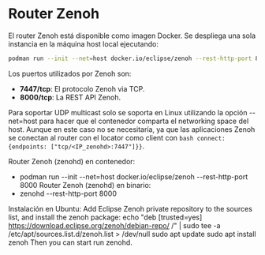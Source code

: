 # Router Zenoh

El router Zenoh está disponible como imagen Docker. Se despliega una sola instancia en la máquina host local ejecutando:
```bash
podman run --init --net=host docker.io/eclipse/zenoh --rest-http-port 8000
```

Los puertos utilizados por Zenoh son:
- **7447/tcp**: El protocolo Zenoh via TCP.
- **8000/tcp**: La REST API Zenoh.

Para soportar UDP multicast solo se soporta en Linux utilizando la opción --net=host para hacer que el contenedor comparta el networking space del host. Aunque en este caso no se necesitaría, ya que las aplicaciones Zenoh se conectan al router con el locator como client con ```bash connect: {endpoints: ["tcp/<IP_zenohd>:7447"]}}```.

Router Zenoh (zenohd) en contenedor:
- podman run --init --net=host docker.io/eclipse/zenoh --rest-http-port 8000
Router Zenoh (zenohd) en binario:
- zenohd --rest-http-port 8000

Instalación en Ubuntu:
Add Eclipse Zenoh private repository to the sources list, and install the zenoh package:
echo "deb [trusted=yes] https://download.eclipse.org/zenoh/debian-repo/ /" | sudo tee -a /etc/apt/sources.list.d/zenoh.list > /dev/null
sudo apt update
sudo apt install zenoh
Then you can start run zenohd.
